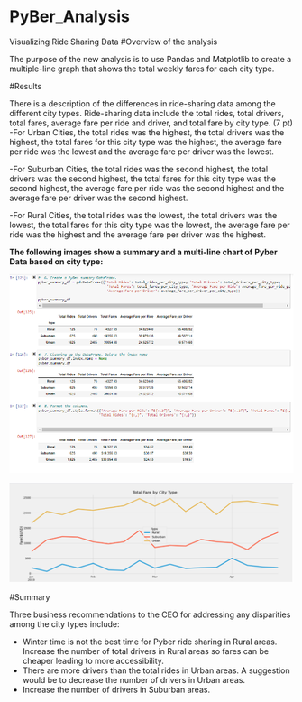 # PyBer_Analysis
Visualizing Ride Sharing Data
#Overview of the analysis

The purpose of the new analysis is to use Pandas and Matplotlib to create a multiple-line graph that shows the total weekly fares for each city type.

#Results

There is a description of the differences in ride-sharing data among the different city types. 
Ride-sharing data include the total rides, total drivers, total fares, average fare per ride and driver, and total fare by city type. (7 pt)
-For Urban Cities, the total rides was the highest, the total drivers was the highest, the total fares for this city type was the highest, the average fare per ride was the lowest and the average fare per driver was the lowest.

-For Suburban Cities, the total rides was the second highest, the total drivers was the second highest, the total fares for this city type was the second highest, the average fare per ride was the second highest and the average fare per driver was the second highest.

-For Rural Cities, the total rides was the lowest, the total drivers was the lowest, the total fares for this city type was the lowest, the average fare per ride was the highest and the average fare per driver was the highest.

**The following images show a summary and a multi-line chart of Pyber Data based on city type:**

![Pyber](Resources/City_Type_Summary.PNG)

![Pyber Chart](Resources/Pyber_Summary.PNG)

#Summary

Three business recommendations to the CEO for addressing any disparities among the city types include:
- Winter time is not the best time for Pyber ride sharing in Rural areas. Increase the number of total drivers in Rural areas so fares can be cheaper leading to more accessibility.
- There are more drivers than the total rides in Urban areas. A suggestion would be to decrease the number of drivers in Urban areas.
- Increase the number of drivers in Suburban areas.
